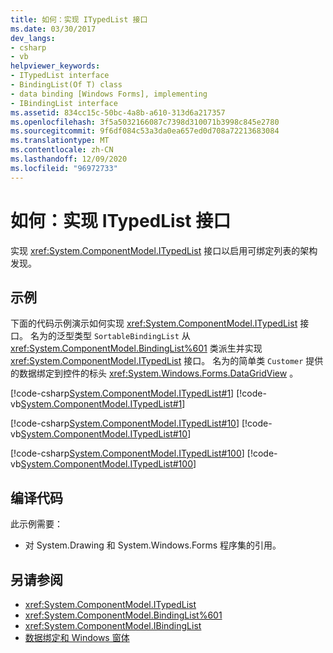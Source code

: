 ```yaml
---
title: 如何：实现 ITypedList 接口
ms.date: 03/30/2017
dev_langs:
- csharp
- vb
helpviewer_keywords:
- ITypedList interface
- BindingList(Of T) class
- data binding [Windows Forms], implementing
- IBindingList interface
ms.assetid: 834cc15c-50bc-4a8b-a610-313d6a217357
ms.openlocfilehash: 3f5a5032166087c7398d310071b3998c845e2780
ms.sourcegitcommit: 9f6df084c53a3da0ea657ed0d708a72213683084
ms.translationtype: MT
ms.contentlocale: zh-CN
ms.lasthandoff: 12/09/2020
ms.locfileid: "96972733"
---
```

# <a name="how-to-implement-the-itypedlist-interface"></a>如何：实现 ITypedList 接口
实现 <xref:System.ComponentModel.ITypedList> 接口以启用可绑定列表的架构发现。  
  
## <a name="example"></a>示例  
 下面的代码示例演示如何实现 <xref:System.ComponentModel.ITypedList> 接口。 名为的泛型类型 `SortableBindingList` 从 <xref:System.ComponentModel.BindingList%601> 类派生并实现 <xref:System.ComponentModel.ITypedList> 接口。 名为的简单类 `Customer` 提供的数据绑定到控件的标头 <xref:System.Windows.Forms.DataGridView> 。  
  
 [!code-csharp[System.ComponentModel.ITypedList#1](~/samples/snippets/csharp/VS_Snippets_Winforms/System.ComponentModel.ITypedList/CS/SortableBindingList.cs#1)]
 [!code-vb[System.ComponentModel.ITypedList#1](~/samples/snippets/visualbasic/VS_Snippets_Winforms/System.ComponentModel.ITypedList/VB/SortableBindingList.vb#1)]  
  
 [!code-csharp[System.ComponentModel.ITypedList#10](~/samples/snippets/csharp/VS_Snippets_Winforms/System.ComponentModel.ITypedList/CS/Customer.cs#10)]
 [!code-vb[System.ComponentModel.ITypedList#10](~/samples/snippets/visualbasic/VS_Snippets_Winforms/System.ComponentModel.ITypedList/VB/Customer.vb#10)]  
  
 [!code-csharp[System.ComponentModel.ITypedList#100](~/samples/snippets/csharp/VS_Snippets_Winforms/System.ComponentModel.ITypedList/CS/Form1.cs#100)]
 [!code-vb[System.ComponentModel.ITypedList#100](~/samples/snippets/visualbasic/VS_Snippets_Winforms/System.ComponentModel.ITypedList/VB/Form1.vb#100)]  
  
## <a name="compiling-the-code"></a>编译代码  
 此示例需要：  
  
- 对 System.Drawing 和 System.Windows.Forms 程序集的引用。  
  
## <a name="see-also"></a>另请参阅

- <xref:System.ComponentModel.ITypedList>
- <xref:System.ComponentModel.BindingList%601>
- <xref:System.ComponentModel.IBindingList>
- [数据绑定和 Windows 窗体](data-binding-and-windows-forms.md)
